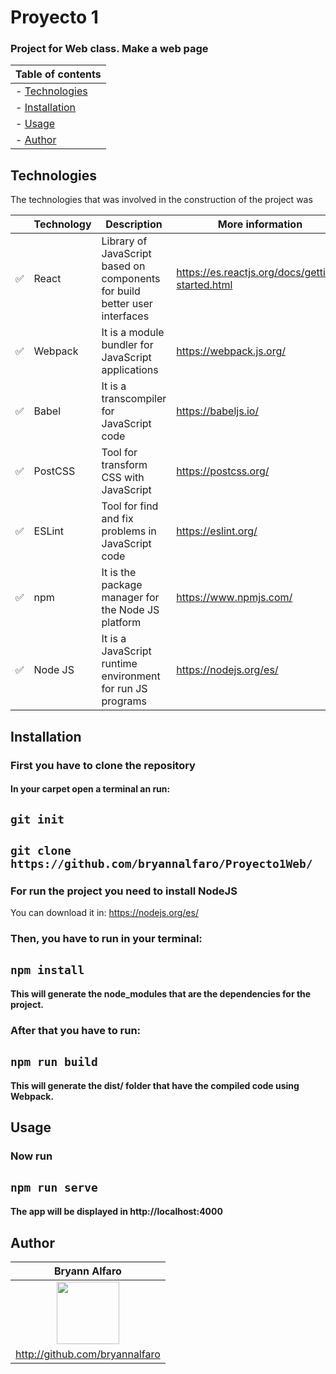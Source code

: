 # Proyecto 1
### Project for Web class. Make a web page


Table of contents |
------------------|
| - [Technologies](#technologies)|
| - [Installation](#installation)|
|- [Usage](#usage)|
|- [Author](#author)|

## Technologies
The technologies that was involved in the construction of the project was

 | | Technology| Description | More information |
-------------------|--------------|---|---|
|:white_check_mark:| React | Library of JavaScript based on components for build better user interfaces | https://es.reactjs.org/docs/getting-started.html
| :white_check_mark: | Webpack| It is a module bundler for JavaScript applications | https://webpack.js.org/
|:white_check_mark: | Babel| It is a transcompiler for JavaScript code | https://babeljs.io/
|:white_check_mark: | PostCSS| Tool for transform CSS with JavaScript | https://postcss.org/
|:white_check_mark: | ESLint| Tool for find and fix problems in JavaScript code | https://eslint.org/
|:white_check_mark: | npm| It is the package manager for the Node JS platform  | https://www.npmjs.com/
|:white_check_mark: | Node JS|  It is a JavaScript runtime environment for run JS programs | https://nodejs.org/es/

## Installation
### First you have to clone the repository  
#### In your carpet open a terminal an run:  
## `git init` 
##  `git clone https://github.com/bryannalfaro/Proyecto1Web/`
   
### For run the project you need to install NodeJS  
You can download it in: https://nodejs.org/es/
### Then, you have to run in your terminal:  
## `npm install`
#### This will generate the node_modules that are the dependencies for the project.

### After that you have to run:
## `npm run build`
#### This will generate the dist/ folder that have the compiled code using Webpack.

## Usage
### Now run   
## `npm run serve`
#### The app will be displayed in http://localhost:4000

## Author
|Bryann Alfaro|
------------------|
  |<div align="center"><image src = "https://avatars.githubusercontent.com/u/46506166?v=4" width="100px" height="100px"></image></div>|
|http://github.com/bryannalfaro|
